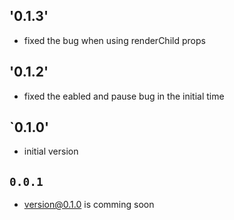 ## '0.1.3'

- fixed the bug when using renderChild props

## '0.1.2'

- fixed the eabled and pause bug in the initial time

## `0.1.0'

- initial version

## `0.0.1`

- version@0.1.0 is comming soon
